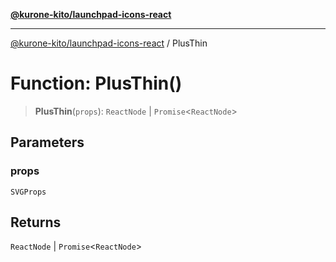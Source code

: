 [**@kurone-kito/launchpad-icons-react**](../README.md)

***

[@kurone-kito/launchpad-icons-react](../globals.md) / PlusThin

# Function: PlusThin()

> **PlusThin**(`props`): `ReactNode` \| `Promise`\<`ReactNode`\>

## Parameters

### props

`SVGProps`

## Returns

`ReactNode` \| `Promise`\<`ReactNode`\>
